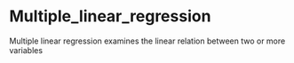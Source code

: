 # Multiple_linear_regression
Multiple linear regression examines the linear relation between two or more variables

